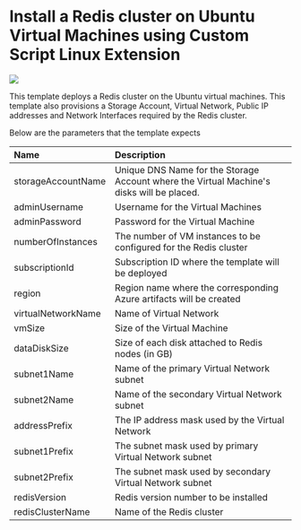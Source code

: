 # Install a Redis cluster on Ubuntu Virtual Machines using Custom Script Linux Extension

<a href="https://azuredeploy.net/" target="_blank">
    <img src="http://azuredeploy.net/deploybutton.png"/>
</a>

This template deploys a Redis cluster on the Ubuntu virtual machines. This template also provisions a Storage Account, Virtual Network, Public IP addresses and Network Interfaces required by the Redis cluster.

Below are the parameters that the template expects

| Name   | Description    |
|:--- |:---|
| storageAccountName  | Unique DNS Name for the Storage Account where the Virtual Machine's disks will be placed. |
| adminUsername  | Username for the Virtual Machines  |
| adminPassword  | Password for the Virtual Machine  |
| numberOfInstances | The number of VM instances to be configured for the Redis cluster |
| subscriptionId  | Subscription ID where the template will be deployed |
| region | Region name where the corresponding Azure artifacts will be created |
| virtualNetworkName | Name of Virtual Network |
| vmSize | Size of the Virtual Machine |
| dataDiskSize | Size of each disk attached to Redis nodes (in GB) |
| subnet1Name | Name of the primary Virtual Network subnet |
| subnet2Name | Name of the secondary Virtual Network subnet |
| addressPrefix | The IP address mask used by the Virtual Network |
| subnet1Prefix | The subnet mask used by primary Virtual Network subnet |
| subnet2Prefix | The subnet mask used by secondary Virtual Network subnet |
| redisVersion | Redis version number to be installed |
| redisClusterName | Name of the Redis cluster |


